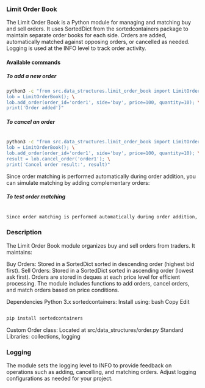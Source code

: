 ### Limit Order Book

The Limit Order Book is a Python module for managing and matching buy and sell orders. It uses SortedDict from the sortedcontainers package to maintain separate order books for each side. Orders are added, automatically matched against opposing orders, or cancelled as needed. Logging is used at the INFO level to track order activity.

#### Available commands

##### To add a new order

```bash
python3 -c "from src.data_structures.limit_order_book import LimitOrderBook; \
lob = LimitOrderBook(); \
lob.add_order(order_id='order1', side='buy', price=100, quantity=10); \
print('Order added')"

```
##### To cancel an order
```bash

python3 -c "from src.data_structures.limit_order_book import LimitOrderBook; \
lob = LimitOrderBook(); \
lob.add_order(order_id='order1', side='buy', price=100, quantity=10); \
result = lob.cancel_order('order1'); \
print('Cancel order result:', result)"
```

Since order matching is performed automatically during order addition, you can simulate matching by adding complementary orders:

##### To test order matching
```bash

Since order matching is performed automatically during order addition, you can simulate matching by adding complementary orders:

```

###  Description
The Limit Order Book module organizes buy and sell orders from traders. It maintains:

Buy Orders: Stored in a SortedDict sorted in descending order (highest bid first).
Sell Orders: Stored in a SortedDict sorted in ascending order (lowest ask first).
Orders are stored in deques at each price level for efficient processing. The module includes functions to add orders, cancel orders, and match orders based on price conditions.

Dependencies
Python 3.x
sortedcontainers: Install using:
bash
Copy
Edit



```bash

pip install sortedcontainers
```

Custom Order class: Located at src/data_structures/order.py
Standard Libraries: collections, logging

### Logging
The module sets the logging level to INFO to provide feedback on operations such as adding, cancelling, and matching orders. Adjust logging configurations as needed for your project.

